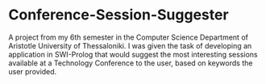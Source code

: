 # Conference-Session-Suggester
A project from my 6th semester in the Computer Science Department of Aristotle University of Thessaloniki.
I was given the task of developing an application in SWI-Prolog that would suggest the most interesting sessions available
at a Technology Conference to the user, based on keywords the user provided.

